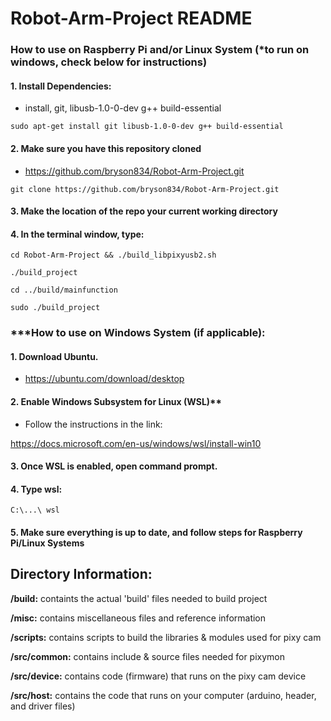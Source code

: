 # Robot-Arm-Project README

<Enter Description Here>

### How to use on Raspberry Pi and/or Linux System (*to run on windows, check below for instructions)

#### 1. Install Dependencies:

- install, git, libusb-1.0-0-dev g++ build-essential

``
sudo apt-get install git libusb-1.0-0-dev g++ build-essential
``

#### 2. Make sure you have this repository cloned

- https://github.com/bryson834/Robot-Arm-Project.git

``
git clone https://github.com/bryson834/Robot-Arm-Project.git
``

#### 3. Make the location of the repo your current working directory

#### 4. In the terminal window, type:

``
cd Robot-Arm-Project && ./build_libpixyusb2.sh
``

``
./build_project
``

``
cd ../build/mainfunction
``

``
sudo ./build_project
``

### ***How to use on Windows System (if applicable):

#### 1. Download Ubuntu.

- https://ubuntu.com/download/desktop

#### 2. Enable Windows Subsystem for Linux (WSL)**

- Follow the instructions in the link:

https://docs.microsoft.com/en-us/windows/wsl/install-win10

#### 3. Once WSL is enabled, open command prompt.

#### 4. Type wsl:

``
C:\...\ wsl
``

#### 5. Make sure everything is up to date, and follow steps for Raspberry Pi/Linux Systems

## **Directory Information:**

**/build:** containts the actual 'build' files needed to build project

**/misc:** contains miscellaneous files and reference information

**/scripts:** contains scripts to build the libraries & modules used for
pixy cam

**/src/common:** contains include & source files needed for pixymon 

**/src/device:** contains code (firmware) that runs on the pixy cam device

**/src/host:** contains the code that runs on your computer (arduino, header, 
and driver files)
